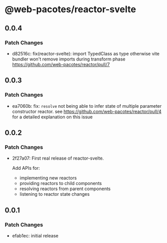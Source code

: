 # @web-pacotes/reactor-svelte

## 0.0.4

### Patch Changes

- d82516c: fix(reactor-svelte): import TypedClass as type otherwise vite bundler won't remove imports during transform phase
  https://github.com/web-pacotes/reactor/pull/7

## 0.0.3

### Patch Changes

- ea7060b: fix: `resolve` not being able to infer state of multiple parameter constructor reactor. see https://github.com/web-pacotes/reactor/pull/4 for a detailed explanation on this issue

## 0.0.2

### Patch Changes

- 2f27a07: First real release of reactor-svelte.

  Add APIs for:

  - implementing new reactors
  - providing reactors to child components
  - resolving reactors from parent components
  - listening to reactor state changes

## 0.0.1

### Patch Changes

- efab1ec: initial release
